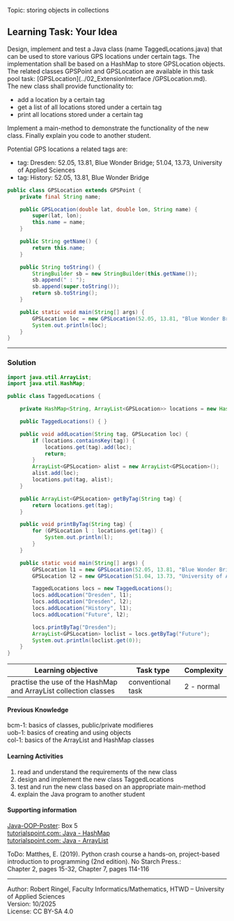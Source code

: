 Topic: storing objects in collections

## Learning Task: Your Idea

Design, implement and test a Java class (name TaggedLocations.java) that can be used to store various GPS locations under certain tags. The implementation shall be based on a HashMap to store GPSLocation objects. The related classes GPSPoint and GPSLocation are available in this task pool task: [GPSLocation](../02_ExtensionInterface
/GPSLocation.md).  
The new class shall provide functionality to:  
- add a location by a certain tag
- get a list of all locations stored under a certain tag
- print all locations stored under a certain tag

Implement a main-method to demonstrate the functionality of the new class. 
Finally explain you code to another student.

Potential GPS locations a related tags are:  
- tag: Dresden: 52.05, 13.81, Blue Wonder Bridge; 51.04, 13.73, University of Applied Sciences  
- tag: History: 52.05, 13.81, Blue Wonder Bridge

``` java
public class GPSLocation extends GPSPoint {
    private final String name;

    public GPSLocation(double lat, double lon, String name) {
        super(lat, lon);
        this.name = name;
    }

    public String getName() {
        return this.name;
    }

    public String toString() {
        StringBuilder sb = new StringBuilder(this.getName());
        sb.append(" : ");
        sb.append(super.toString());
        return sb.toString();
    }

    public static void main(String[] args) {
        GPSLocation loc = new GPSLocation(52.05, 13.81, "Blue Wonder Bridge");
        System.out.println(loc);
    }
}
``` 

---------------------------------------

### Solution

``` java
import java.util.ArrayList;
import java.util.HashMap;

public class TaggedLocations {

    private HashMap<String, ArrayList<GPSLocation>> locations = new HashMap<String, ArrayList<GPSLocation>>();

    public TaggedLocations() { }

    public void addLocation(String tag, GPSLocation loc) {
        if (locations.containsKey(tag)) {
            locations.get(tag).add(loc);
            return;
        }
        ArrayList<GPSLocation> alist = new ArrayList<GPSLocation>();
        alist.add(loc);
        locations.put(tag, alist);
    }

    public ArrayList<GPSLocation> getByTag(String tag) {
        return locations.get(tag);
    }

    public void printByTag(String tag) {
        for (GPSLocation l : locations.get(tag)) {
            System.out.println(l);
        }
    }

    public static void main(String[] args) {
        GPSLocation l1 = new GPSLocation(52.05, 13.81, "Blue Wonder Bridge");
        GPSLocation l2 = new GPSLocation(51.04, 13.73, "University of Applied Sciences Dresden");

        TaggedLocations locs = new TaggedLocations();
        locs.addLocation("Dresden", l1);
        locs.addLocation("Dresden", l2);
        locs.addLocation("History", l1);
        locs.addLocation("Future", l2);

        locs.printByTag("Dresden");
        ArrayList<GPSLocation> loclist = locs.getByTag("Future");
        System.out.println(loclist.get(0));
    }
}
``` 


| **Learning objective**                           | **Task type**   | **Complexity** |
| ------------------------------------------------ | --------------- | -------------- |
| practise the use of the HashMap and ArrayList collection classes | conventional task | 2 - normal | 

#### Previous Knowledge

bcm-1: basics of classes, public/private modifieres  
uob-1: basics of creating and using objects  
col-1: basics of the ArrayList and HashMap classes

#### Learning Activities

1) read and understand the requirements of the new class  
2) design and implement the new class TaggedLocations  
3) test and run the new class based on an appropriate main-method
4) explain the Java program to another student

#### Supporting information

[Java-OOP-Poster](../JavaPosterOOP_engl.pdf): Box 5  
[tutorialspoint.com: Java - HashMap](https://www.tutorialspoint.com/java/util/java_util_hashmap.htm)  
[tutorialspoint.com: Java - ArrayList](https://www.tutorialspoint.com/java/util/java_util_arraylist.htm)  

ToDo: Matthes, E. (2019). Python crash course a hands-on, project-based introduction to programming (2nd edition). No Starch Press.:  
Chapter 2, pages 15-32, Chapter 7, pages 114-116  

---------------------------------------
Author: Robert Ringel, Faculty Informatics/Mathematics, HTWD – University of Applied Sciences  
Version: 10/2025            
License: CC BY-SA 4.0